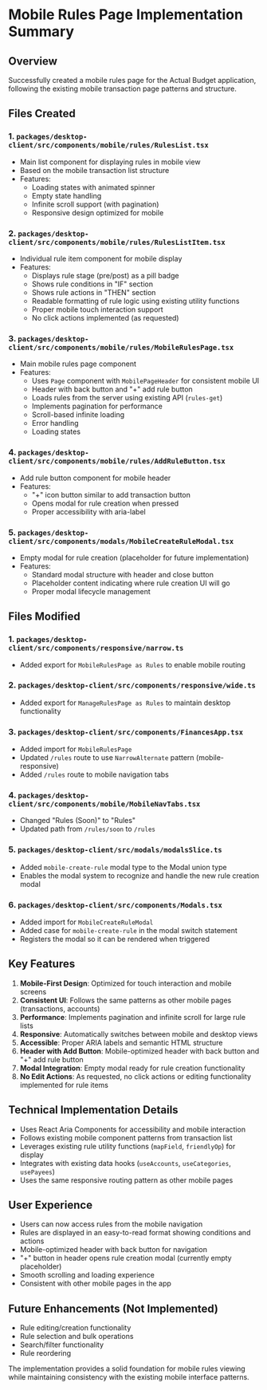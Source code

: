 # Mobile Rules Page Implementation Summary

## Overview
Successfully created a mobile rules page for the Actual Budget application, following the existing mobile transaction page patterns and structure.

## Files Created

### 1. `packages/desktop-client/src/components/mobile/rules/RulesList.tsx`
- Main list component for displaying rules in mobile view
- Based on the mobile transaction list structure
- Features:
  - Loading states with animated spinner
  - Empty state handling
  - Infinite scroll support (with pagination)
  - Responsive design optimized for mobile

### 2. `packages/desktop-client/src/components/mobile/rules/RulesListItem.tsx`
- Individual rule item component for mobile display
- Features:
  - Displays rule stage (pre/post) as a pill badge
  - Shows rule conditions in "IF" section
  - Shows rule actions in "THEN" section
  - Readable formatting of rule logic using existing utility functions
  - Proper mobile touch interaction support
  - No click actions implemented (as requested)

### 3. `packages/desktop-client/src/components/mobile/rules/MobileRulesPage.tsx`
- Main mobile rules page component
- Features:
  - Uses `Page` component with `MobilePageHeader` for consistent mobile UI
  - Header with back button and "+" add rule button
  - Loads rules from the server using existing API (`rules-get`)
  - Implements pagination for performance
  - Scroll-based infinite loading
  - Error handling
  - Loading states

### 4. `packages/desktop-client/src/components/mobile/rules/AddRuleButton.tsx`
- Add rule button component for mobile header
- Features:
  - "+" icon button similar to add transaction button
  - Opens modal for rule creation when pressed
  - Proper accessibility with aria-label

### 5. `packages/desktop-client/src/components/modals/MobileCreateRuleModal.tsx`
- Empty modal for rule creation (placeholder for future implementation)
- Features:
  - Standard modal structure with header and close button
  - Placeholder content indicating where rule creation UI will go
  - Proper modal lifecycle management

## Files Modified

### 1. `packages/desktop-client/src/components/responsive/narrow.ts`
- Added export for `MobileRulesPage as Rules` to enable mobile routing

### 2. `packages/desktop-client/src/components/responsive/wide.ts`
- Added export for `ManageRulesPage as Rules` to maintain desktop functionality

### 3. `packages/desktop-client/src/components/FinancesApp.tsx`
- Added import for `MobileRulesPage`
- Updated `/rules` route to use `NarrowAlternate` pattern (mobile-responsive)
- Added `/rules` route to mobile navigation tabs

### 4. `packages/desktop-client/src/components/mobile/MobileNavTabs.tsx`
- Changed "Rules (Soon)" to "Rules" 
- Updated path from `/rules/soon` to `/rules`

### 5. `packages/desktop-client/src/modals/modalsSlice.ts`
- Added `mobile-create-rule` modal type to the Modal union type
- Enables the modal system to recognize and handle the new rule creation modal

### 6. `packages/desktop-client/src/components/Modals.tsx`
- Added import for `MobileCreateRuleModal`
- Added case for `mobile-create-rule` in the modal switch statement
- Registers the modal so it can be rendered when triggered

## Key Features

1. **Mobile-First Design**: Optimized for touch interaction and mobile screens
2. **Consistent UI**: Follows the same patterns as other mobile pages (transactions, accounts)
3. **Performance**: Implements pagination and infinite scroll for large rule lists
4. **Responsive**: Automatically switches between mobile and desktop views
5. **Accessible**: Proper ARIA labels and semantic HTML structure
6. **Header with Add Button**: Mobile-optimized header with back button and "+" add rule button
7. **Modal Integration**: Empty modal ready for rule creation functionality
8. **No Edit Actions**: As requested, no click actions or editing functionality implemented for rule items

## Technical Implementation Details

- Uses React Aria Components for accessibility and mobile interaction
- Follows existing mobile component patterns from transaction list
- Leverages existing rule utility functions (`mapField`, `friendlyOp`) for display
- Integrates with existing data hooks (`useAccounts`, `useCategories`, `usePayees`)
- Uses the same responsive routing pattern as other mobile pages

## User Experience

- Users can now access rules from the mobile navigation
- Rules are displayed in an easy-to-read format showing conditions and actions
- Mobile-optimized header with back button for navigation
- "+" button in header opens rule creation modal (currently empty placeholder)
- Smooth scrolling and loading experience
- Consistent with other mobile pages in the app

## Future Enhancements (Not Implemented)

- Rule editing/creation functionality
- Rule selection and bulk operations
- Search/filter functionality
- Rule reordering

The implementation provides a solid foundation for mobile rules viewing while maintaining consistency with the existing mobile interface patterns.